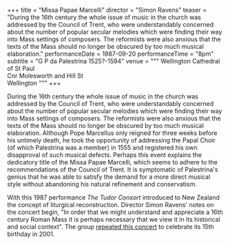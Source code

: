 +++
title = "Missa Papae Marcelli"
director = "Simon Ravens"
teaser = "During the 16th century the whole issue of music in the church was addressed by the Council of Trent, who were understandably concerned about the number of popular secular melodies which were finding their way into Mass settings of composers. The reformists were also anxious that the texts of the Mass should no longer be obscured by too much musical elaboration."
performanceDate = 1987-09-20
performanceTime = "8pm"
subtitle = "G P da Palestrina 1525?-1594"
venue = """
Wellington Cathedral of St Paul  
Cnr Molesworth and Hill St  
Wellington
"""
+++

During the 16th century the whole issue of music in the church was addressed by the Council of Trent, who were understandably concerned about the number of popular secular melodies which were finding their way into Mass settings of composers. The reformists were also anxious that the texts of the Mass should no longer be obscured by too much musical elaboration. Although Pope Marcellus only reigned for three weeks before his untimely death, he took the opportunity of addressing the Papal Choir (of which Palestrina was a member) in 1555 and registered his own disapproval of such musical defects. Perhaps this event explains the dedicatory title of the Missa Papae Marcelli, which seems to adhere to the recommendations of the Council of Trent. It is symptomatic of Palestrina's genius that he was able to satisfy the demand for a more direct musical style without abandoning his natural refinement and conservatism.


With this 1987 performance *The Tudor Consort* introduced to New Zealand the concept of liturgical reconstruction. Director Simon Ravens' notes on the concert begin, "In order that we might understand and appreciate a 16th century Roman Mass it is perhaps necessary that we view it in its historical and social context". The group [repeated this concert](http://tudor-consort.org.nz/concert/2001/missa-papae-marcelli) to celebrate its 15th birthday in 2001.
